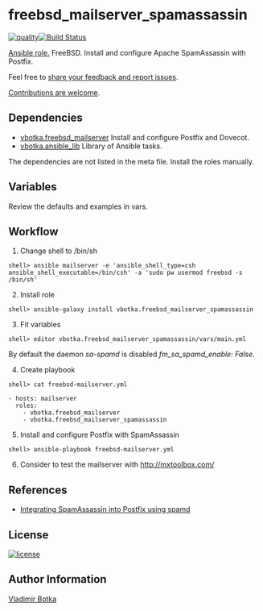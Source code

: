 # freebsd_mailserver_spamassassin

[![quality](https://img.shields.io/ansible/quality/27910)](https://galaxy.ansible.com/vbotka/freebsd_mailserver_spamassassin)[![Build Status](https://travis-ci.org/vbotka/ansible-freebsd-mailserver-spamassassin.svg?branch=master)](https://travis-ci.org/vbotka/ansible-freebsd-mailserver-spamassassin)

[Ansible role.](https://galaxy.ansible.com/vbotka/freebsd_mailserver_spamassassin/) FreeBSD. Install and configure Apache SpamAssassin with Postfix.

Feel free to [share your feedback and report issues](https://github.com/vbotka/ansible-freebsd-sieve/issues).

[Contributions are welcome](https://github.com/firstcontributions/first-contributions).


## Dependencies

- [vbotka.freebsd_mailserver](https://galaxy.ansible.com/vbotka/freebsd_mailserver/) Install and configure Postfix and Dovecot.
- [vbotka.ansible_lib](https://galaxy.ansible.com/vbotka/ansible_lib) Library of Ansible tasks.

The dependencies are not listed in the meta file. Install the roles manually.


## Variables

Review the defaults and examples in vars.


## Workflow

1) Change shell to /bin/sh

```
shell> ansible mailserver -e 'ansible_shell_type=csh ansible_shell_executable=/bin/csh' -a 'sudo pw usermod freebsd -s /bin/sh'
```

2) Install role

```
shell> ansible-galaxy install vbotka.freebsd_mailserver_spamassassin
```

3) Fit variables

```
shell> editor vbotka.freebsd_mailserver_spamassassin/vars/main.yml
```

By default the daemon *sa-spamd* is disabled *fm_sa_spamd_enable: False*.

4) Create playbook

```
shell> cat freebsd-mailserver.yml

- hosts: mailserver
  roles:
    - vbotka.freebsd_mailserver
    - vbotka.freebsd_mailserver_spamassassin
```

5) Install and configure Postfix with SpamAssassin

```
shell> ansible-playbook freebsd-mailserver.yml
```

6) Consider to test the mailserver with http://mxtoolbox.com/


## References

- [Integrating SpamAssassin into Postfix using spamd](https://wiki.apache.org/spamassassin/IntegratedSpamdInPostfix)


## License

[![license](https://img.shields.io/badge/license-BSD-red.svg)](https://www.freebsd.org/doc/en/articles/bsdl-gpl/article.html)


## Author Information

[Vladimir Botka](https://botka.link)
